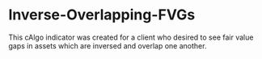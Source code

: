 # Inverse-Overlapping-FVGs
This cAlgo indicator was created for a client who desired to see fair value gaps in assets which are inversed and overlap one another.
